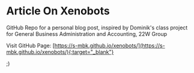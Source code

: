 # Article On Xenobots

GitHub Repo for a personal blog post, inspired by Dominik's class project for General Business Administration and Accounting, 22W Group

Visit GitHub Page: [https://s-mbk.github.io/xenobots/](https://s-mbk.github.io/xenobots/){:target="_blank"}

;)
